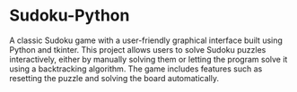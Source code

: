 # Sudoku-Python
A classic Sudoku game with a user-friendly graphical interface built using Python and tkinter. This project allows users to solve Sudoku puzzles interactively, either by manually solving them or letting the program solve it using a backtracking algorithm. The game includes features such as resetting the puzzle and solving the board automatically.
